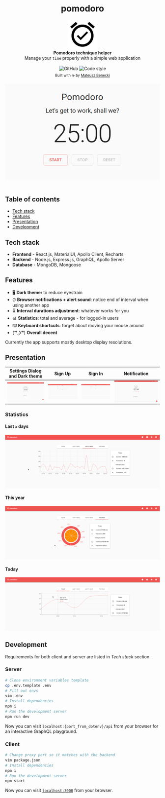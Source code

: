 <h1 align="center">pomodoro</h1>

<div align="center">
  <a href="https://mbenecki-pomodoro.herokuapp.com/">
    <img src="https://github.com/beneckimateusz/pomodoro/blob/main/img/logo.png?raw=true" />
  </a>
</div>

<div align="center">
  <strong>Pomodoro technique helper</strong>
</div>

<div align="center">
  Manage your <code>time</code> properly with a simple web application
</div>

<br />

<div align="center">
  <img alt="GitHub" src="https://img.shields.io/github/license/beneckimateusz/pomodoro.svg?style=flat-square" />
  <img alt="Code style" src="https://img.shields.io/badge/code%20style-airbnb-blue.svg?style=flat-square" />
</div>

<div align="center">
  <sub>Built with ☕ by <a href="https://mbenecki.com/">Mateusz Benecki</a></sub>
</div>

<br />

<div align="center">
  <img src="https://github.com/beneckimateusz/pomodoro/blob/main/img/countdown.gif?raw=true" />
</div>

<br />

## Table of contents

- [Tech stack](#tech-stack)
- [Features](#features)
- [Presentation](#presentation)
- [Development](#development)

## Tech stack

- **Frontend** - React.js, MaterialUI, Apollo Client, Recharts
- **Backend** - Node.js, Express.js, GraphQL, Apollo Server
- **Database** - MongoDB, Mongoose

## Features

- 🖥️ **Dark theme:** to reduce eyestrain
- ⏰ **Browser notifications + alert sound**: notice end of interval when using another app
- ⏳ **Interval durations adjustment**: whatever works for you
- 📊 **Statistics**: total and average - for logged-in users
- ⌨️ **Keyboard shortcuts**: forget about moving your mouse around
- ( ͡° ͜ʖ ͡°) **Overall decent**

Currently the app supports mostly desktop display resolutions.

## Presentation

|                                                 Settings Dialog and Dark theme                                                  |                                                        Sign Up                                                        |                                                        Sign In                                                        |                                                            Notification                                                             |
| :-----------------------------------------------------------------------------------------------------------------------------: | :-------------------------------------------------------------------------------------------------------------------: | :-------------------------------------------------------------------------------------------------------------------: | :---------------------------------------------------------------------------------------------------------------------------------: |
| <img src="https://github.com/beneckimateusz/pomodoro/blob/main/img/settings.gif?raw=true" title="Settings Dialog" width="100%"> | <img src="https://github.com/beneckimateusz/pomodoro/blob/main/img/signup.gif?raw=true" title="Sign Up" width="100%"> | <img src="https://github.com/beneckimateusz/pomodoro/blob/main/img/signin.gif?raw=true" title="Sign In" width="100%"> | <img src="https://github.com/beneckimateusz/pomodoro/blob/main/img/end_of_pomodoro.gif?raw=true" title="Notification" width="100%"> |

### Statistics

#### Last `x` days

![Last 31 days](https://github.com/beneckimateusz/pomodoro/blob/main/img/period_chart.gif?raw=true)

#### This year

![This year](https://github.com/beneckimateusz/pomodoro/blob/main/img/year_chart.gif?raw=true)

#### Today

![Today](https://github.com/beneckimateusz/pomodoro/blob/main/img/today_chart.gif?raw=true)

## Development

Requirements for both client and server are listed in _Tech stack_ section.

### Server

```sh
# Clone environment variables template
cp .env.template .env
# Fill out envs
vim .env
# Install dependencies
npm i
# Run the development server
npm run dev
```

Now you can visit `localhost:{port_from_dotenv}/api` from your browser for an interactive GraphQL playground.

### Client

```sh
# Change proxy port so it matches with the backend
vim package.json
# Install dependencies
npm i
# Run the development server
npm start
```

Now you can visit [`localhost:3000`](localhost:3000) from your browser.
